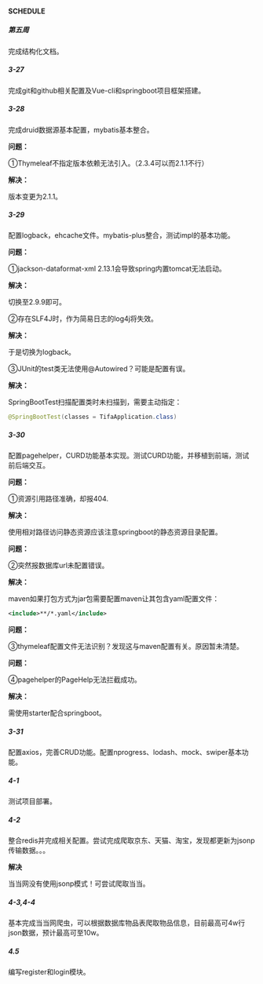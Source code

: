 #### SCHEDULE

##### 第五周

完成结构化文档。

##### 3-27

完成git和github相关配置及Vue-cli和springboot项目框架搭建。

##### 3-28

完成druid数据源基本配置，mybatis基本整合。

**问题：**

①Thymeleaf不指定版本依赖无法引入。（2.3.4可以而2.1.1不行）

**解决：**

版本变更为2.1.1。

##### 3-29

配置logback，ehcache文件。mybatis-plus整合，测试impl的基本功能。

**问题：**

①jackson-dataformat-xml 2.13.1会导致spring内置tomcat无法启动。

**解决：**

切换至2.9.9即可。

②存在SLF4J时，作为简易日志的log4j将失效。

**解决：**

于是切换为logback。

③JUnit的test类无法使用@Autowired？可能是配置有误。

**解决：**

SpringBootTest扫描配置类时未扫描到，需要主动指定：

```java
@SpringBootTest(classes = TifaApplication.class)
```

##### 3-30

配置pagehelper，CURD功能基本实现。测试CURD功能，并移植到前端，测试前后端交互。

**问题：**

①资源引用路径准确，却报404.

**解决：**

使用相对路径访问静态资源应该注意springboot的静态资源目录配置。

**问题：**

②突然报数据库url未配置错误。

**解决：**

maven如果打包方式为jar包需要配置maven让其包含yaml配置文件：

```xml
<include>**/*.yaml</include>
```

**问题：**

③thymeleaf配置文件无法识别？发现这与maven配置有关。原因暂未清楚。

**问题：**

④pagehelper的PageHelp无法拦截成功。

**解决：**

需使用starter配合springboot。

##### **3-31**

配置axios，完善CRUD功能。配置nprogress、lodash、mock、swiper基本功能。

##### **4-1**

测试项目部署。

##### 4-2

整合redis并完成相关配置。尝试完成爬取京东、天猫、淘宝，发现都更新为jsonp传输数据。。。

**解决**

当当网没有使用jsonp模式！可尝试爬取当当。

##### 4-3,4-4

基本完成当当网爬虫，可以根据数据库物品表爬取物品信息，目前最高可4w行json数据，预计最高可至10w。

##### 4.5

编写register和login模块。

